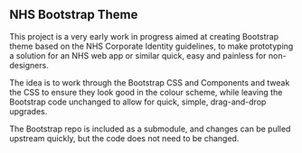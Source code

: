 ## NHS Bootstrap Theme

This project is a very early work in progress aimed at creating Bootstrap theme based on the NHS Corporate Identity guidelines, to make prototyping a solution for an NHS web app or similar quick, easy and painless for non-designers.

The idea is to work through the Bootstrap CSS and Components and tweak the CSS to ensure they look good in the colour scheme, while leaving the Bootstrap code unchanged to allow for quick, simple, drag-and-drop upgrades.

The Bootstrap repo is included as a submodule, and changes can be pulled upstream quickly, but the code does not need to be changed.
